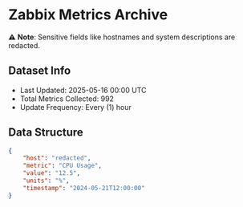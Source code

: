 # Zabbix Metrics Archive

⚠️ **Note**: Sensitive fields like hostnames and system descriptions are redacted.

## Dataset Info
- Last Updated: 2025-05-16 00:00 UTC
- Total Metrics Collected: 992
- Update Frequency: Every (1) hour

## Data Structure
```json
{
    "host": "redacted",
    "metric": "CPU Usage",
    "value": "12.5",
    "units": "%",
    "timestamp": "2024-05-21T12:00:00"
}
```
